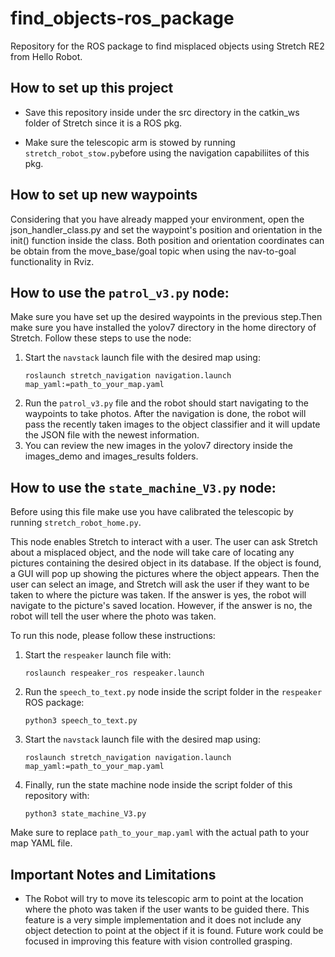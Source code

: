 # find_objects-ros_package

Repository for the ROS package to find misplaced objects using Stretch RE2 from Hello Robot.

## How to set up this project
* Save this repository inside under the src directory in the catkin_ws folder of Stretch since it is a ROS pkg.

* Make sure the telescopic arm is stowed by running `stretch_robot_stow.py`before using the navigation capabiliites of this pkg.


## How to set up new waypoints

Considering that you have already mapped your environment, open the json_handler_class.py and set the waypoint's position and orientation in the init() function inside the class. Both position and orientation coordinates can be obtain from the move_base/goal topic when using the nav-to-goal functionality in Rviz.

## How to use the `patrol_v3.py` node:
Make sure you have set up the desired waypoints in the previous step.Then make sure you have installed the yolov7 directory in the home directory of Stretch. Follow these steps to use the node:
1. Start the `navstack` launch file with the desired map using:
   ```
   roslaunch stretch_navigation navigation.launch map_yaml:=path_to_your_map.yaml
   ```
2. Run the `patrol_v3.py` file and the robot should start navigating to the waypoints to take photos. After the navigation is done, the robot will pass the recently taken images to the object classifier and it will update the JSON file with the newest information.
3. You can review the new images in the yolov7 directory inside the images_demo and images_results folders. 

## How to use the `state_machine_V3.py` node:

Before using this file make use you have calibrated the telescopic by running `stretch_robot_home.py`.

This node enables Stretch to interact with a user. The user can ask Stretch about a misplaced object, and the node will take care of locating any pictures containing the desired object in its database. If the object is found, a GUI will pop up showing the pictures where the object appears. Then the user can select an image, and Stretch will ask the user if they want to be taken to where the picture was taken. If the answer is yes, the robot will navigate to the picture's saved location. However, if the answer is no, the robot will tell the user where the photo was taken.

To run this node, please follow these instructions:

1. Start the `respeaker` launch file with:
   ```
   roslaunch respeaker_ros respeaker.launch
   ```

2. Run the `speech_to_text.py` node inside the script folder in the `respeaker` ROS package:
   ```
   python3 speech_to_text.py
   ```

3. Start the `navstack` launch file with the desired map using:
   ```
   roslaunch stretch_navigation navigation.launch map_yaml:=path_to_your_map.yaml
   ```

4. Finally, run the state machine node inside the script folder of this repository with:
   ```
   python3 state_machine_V3.py
   ```

Make sure to replace `path_to_your_map.yaml` with the actual path to your map YAML file.

## Important Notes and Limitations

* The Robot will try to move its telescopic arm to point at the location where the photo was taken if the user wants to be guided there. This feature is a very simple implementation and it does not include any object detection to point at the object if it is found. Future work could be focused in improving this feature with vision controlled grasping.